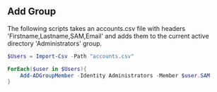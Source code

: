 ## Add Group

The following scripts takes an accounts.csv file with headers 'Firstname,Lastname,SAM,Email' and adds them to the current active directory 'Administrators' group.

```powershell
$Users = Import-Csv -Path "accounts.csv"

ForEach($user in $Users){
    Add-ADGroupMember -Identity Administrators -Member $user.SAM
}
```
